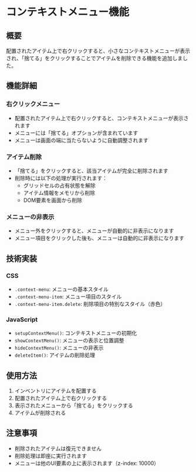 # コンテキストメニュー機能

## 概要
配置されたアイテム上で右クリックすると、小さなコンテキストメニューが表示され、「捨てる」をクリックすることでアイテムを削除できる機能を追加しました。

## 機能詳細

### 右クリックメニュー
- 配置されたアイテム上で右クリックすると、コンテキストメニューが表示されます
- メニューには「捨てる」オプションが含まれています
- メニューは画面の端に当たらないように自動調整されます

### アイテム削除
- 「捨てる」をクリックすると、該当アイテムが完全に削除されます
- 削除時には以下の処理が実行されます：
  - グリッドセルの占有状態を解除
  - アイテム情報をメモリから削除
  - DOM要素を画面から削除

### メニューの非表示
- メニュー外をクリックすると、メニューが自動的に非表示になります
- メニュー項目をクリックした後も、メニューは自動的に非表示になります

## 技術実装

### CSS
- `.context-menu`: メニューの基本スタイル
- `.context-menu-item`: メニュー項目のスタイル
- `.context-menu-item.delete`: 削除項目の特別なスタイル（赤色）

### JavaScript
- `setupContextMenu()`: コンテキストメニューの初期化
- `showContextMenu()`: メニューの表示と位置調整
- `hideContextMenu()`: メニューの非表示
- `deleteItem()`: アイテムの削除処理

## 使用方法
1. インベントリにアイテムを配置する
2. 配置されたアイテム上で右クリックする
3. 表示されたメニューから「捨てる」をクリックする
4. アイテムが削除される

## 注意事項
- 削除されたアイテムは復元できません
- 削除処理は即座に実行されます
- メニューは他のUI要素の上に表示されます（z-index: 10000） 